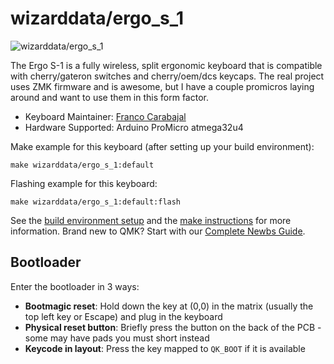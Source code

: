 # wizarddata/ergo_s_1

![wizarddata/ergo_s_1](https://raw.githubusercontent.com/wizarddata/Ergo-S-1/main/Ergo_S-1_Layout.png)

The Ergo S-1 is a fully wireless, split ergonomic keyboard that is compatible with cherry/gateron switches and cherry/oem/dcs keycaps.
The real project uses ZMK firmware and is awesome, but I have a couple promicros laying around and want to use them in this form factor.


* Keyboard Maintainer: [Franco Carabajal](https://github.com/Matra-Master)
* Hardware Supported: Arduino ProMicro atmega32u4

Make example for this keyboard (after setting up your build environment):

    make wizarddata/ergo_s_1:default

Flashing example for this keyboard:

    make wizarddata/ergo_s_1:default:flash

See the [build environment setup](https://docs.qmk.fm/#/getting_started_build_tools) and the [make instructions](https://docs.qmk.fm/#/getting_started_make_guide) for more information. Brand new to QMK? Start with our [Complete Newbs Guide](https://docs.qmk.fm/#/newbs).

## Bootloader

Enter the bootloader in 3 ways:

* **Bootmagic reset**: Hold down the key at (0,0) in the matrix (usually the top left key or Escape) and plug in the keyboard
* **Physical reset button**: Briefly press the button on the back of the PCB - some may have pads you must short instead
* **Keycode in layout**: Press the key mapped to `QK_BOOT` if it is available
